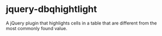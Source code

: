 # jquery-dbqhightlight

A jQuery plugin that highlights cells in a table that are different from the most commonly found value.

